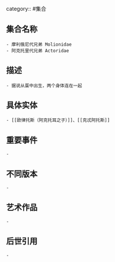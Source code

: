 category:: #集合
## 集合名称
	- 摩利俄尼代兄弟 Molionidae
	- 阿克托里代兄弟 Actoridae
## 描述
	- 据说从蛋中出生，两个身体连在一起
## 具体实体
	- [[欧律托斯（阿克托耳之子）]]、[[克忒阿托斯]]
## 重要事件
	-
## 不同版本
	-
## 艺术作品
	-
## 后世引用
	-
